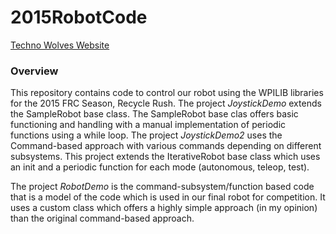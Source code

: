 # 2015RobotCode

<a href="http://www.technowolves.org/">Techno Wolves Website</a>

<h3>Overview</h3>
<p>This repository contains code to control our robot using the WPILIB libraries for the 2015 FRC Season, Recycle Rush. The project <i>JoystickDemo</i> extends the SampleRobot base class. The SampleRobot base clas offers basic functioning and handling with a manual implementation of periodic functions using a while loop. The project <i>JoystickDemo2</i> uses the Command-based approach with various commands depending on different subsystems. This project extends the IterativeRobot base class which uses an init and a periodic function for each mode (autonomous, teleop, test).</p>

<p> The project <i>RobotDemo</i> is the command-subsystem/function based code that is a model of the code which is used in our final robot for competition. It uses a custom class which offers a highly simple approach (in my opinion) than the original command-based approach.</p>
